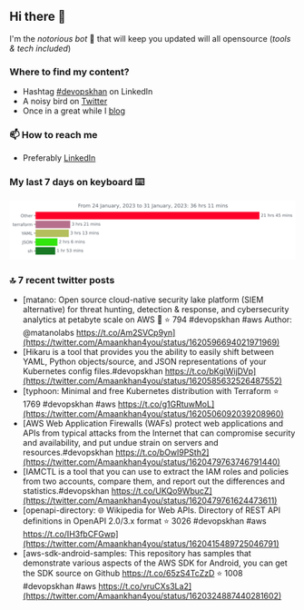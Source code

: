 <!--- [![Hits](https://hits.seeyoufarm.com/api/count/incr/badge.svg?url=https%3A%2F%2Fgithub.com%2Fakhan4u%2Fhit-counter&count_bg=%2379C83D&title_bg=%23555555&icon=&icon_color=%23E7E7E7&title=visits&edge_flat=false)](https://hits.seeyoufarm.com) --->

## Hi there 👋

I'm the _notorious bot_ 🤣 that will keep you updated will all opensource (_tools & tech included_) 

### Where to find my content?

* Hashtag [#devopskhan](https://www.linkedin.com/feed/hashtag/devopskhan) on LinkedIn
* A noisy bird on [Twitter](https://twitter.com/Amaankhan4you)
* Once in a great while I [blog](https://linuxparrot.netlify.app) 


### 📫 **How to reach me**

* Preferably [LinkedIn](https://www.linkedin.com/in/amaan-khan-linux-ninja)

### My last 7 days on keyboard ⌨️

<img src="https://github.com/akhan4u/akhan4u/blob/main/images/stat.svg" alt="Amaan's Wakatime Activity!"/>

### 🔝 7 recent twitter posts
<!-- DEVDOJO:START -->
- [matano: Open source cloud-native security lake platform &lpar;SIEM alternative&rpar; for threat hunting, detection &amp; response, and cybersecurity analytics at petabyte scale on AWS 🦀
⭐️ 794
#devopskhan #aws
Author: @matanolabs
https://t.co/Am2SVCp9yn](https://twitter.com/Amaankhan4you/status/1620596694021971969)
- [Hikaru is a tool that provides you the ability to easily shift between YAML, Python objects/source, and JSON representations of your Kubernetes config files.#devopskhan https://t.co/bKgiWijDVp](https://twitter.com/Amaankhan4you/status/1620585632526487552)
- [typhoon: Minimal and free Kubernetes distribution with Terraform
⭐️ 1769
#devopskhan #aws
https://t.co/g1GRtuwMoL](https://twitter.com/Amaankhan4you/status/1620506092039208960)
- [AWS Web Application Firewalls &lpar;WAFs&rpar; protect web applications and APIs from typical attacks from the Internet that can compromise security and availability, and put undue strain on servers and resources.#devopskhan https://t.co/bOwl9PSth2](https://twitter.com/Amaankhan4you/status/1620479763746791440)
- [IAMCTL is a tool that you can use to extract the IAM roles and policies from two accounts, compare them, and report out the differences and statistics.#devopskhan https://t.co/UKQo9WbucZ](https://twitter.com/Amaankhan4you/status/1620479761624473611)
- [openapi-directory: 🌐 Wikipedia for Web APIs. Directory of REST API definitions in OpenAPI 2.0/3.x format
⭐️ 3026
#devopskhan #aws
https://t.co/IH3fbCFGwp](https://twitter.com/Amaankhan4you/status/1620415489725046791)
- [aws-sdk-android-samples: This repository has samples that demonstrate various aspects of the AWS SDK for Android, you can get the SDK source on Github https://t.co/65zS4TcZzD
⭐️ 1008
#devopskhan #aws
https://t.co/vruCXs3La2](https://twitter.com/Amaankhan4you/status/1620324887440281602)
<!-- DEVDOJO:END -->

<!-- ![Amaan's GitHub stats](https://github-readme-stats.vercel.app/api?username=akhan4u&count_private=true&show_icons=true&hide=contribs) -->
